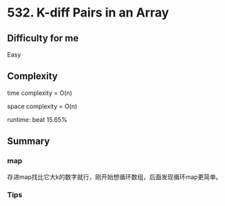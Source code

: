 # 532. K-diff Pairs in an Array
## Difficulty for me

Easy

## Complexity
time complexity = O(n)

space complexity = O(n)

runtime: beat 15.65%

## Summary
### map

存进map找比它大k的数字就行，刚开始想循环数组，后面发现循环map更简单。

### Tips

